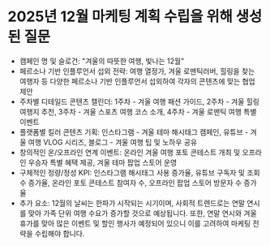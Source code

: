 # 2025년 12월 마케팅 계획 수립을 위해 생성된 질문

- 캠페인 명 및 슬로건: "겨울의 따뜻한 여행, 빛나는 12월"
- 페르소나 기반 인플루언서 섭외 전략: 여행 열정가, 겨울 로맨틱러버, 힐링을 찾는 여행자 등 다양한 페르소나 기반 인플루언서 섭외하여 각자의 콘텐츠에 맞는 협업 제안
- 주차별 디테일드 콘텐츠 캘린더: 1주차 - 겨울 여행 패션 가이드, 2주차 - 겨울 힐링 여행지 추천, 3주차 - 겨울 스포츠 여행 코스 소개, 4주차 - 겨울 로맨틱 여행 특별 이벤트
- 플랫폼별 킬러 콘텐츠 기획: 인스타그램 - 겨울 테마 해시태그 캠페인, 유튜브 - 겨울 여행 VLOG 시리즈, 블로그 - 겨울 여행 팁 및 노하우 공유
- 창의적인 온/오프라인 연계 이벤트: 온라인 겨울 여행 포토 콘테스트 개최 및 오프라인 우승자 특별 혜택 제공, 겨울 테마 팝업 스토어 운영
- 구체적인 정량/정성 KPI: 인스타그램 해시태그 사용 증가율, 유튜브 구독자 및 조회수 증가율, 온라인 포토 콘테스트 참여자 수, 오프라인 팝업 스토어 방문자 수 증가율
- 추가 요소: 12월의 날씨는 한파가 시작되는 시기이며, 사회적 트렌드로는 연말 연시를 맞아 가족 단위 여행 수요가 증가할 것으로 예상됩니다. 또한, 연말 연시와 겨울 휴가를 맞아 많은 이벤트 및 할인 행사가 예정되어 있으니 이를 고려하여 마케팅 전략을 수립해야 합니다.
